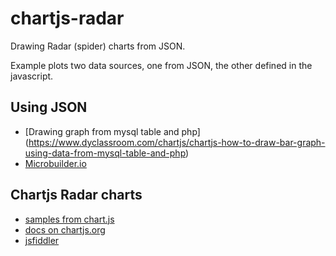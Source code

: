 # chartjs-radar
Drawing Radar (spider) charts from JSON.

Example plots two data sources, one from JSON, the other defined in the javascript.

## Using JSON
- [Drawing graph from mysql table and php] (https://www.dyclassroom.com/chartjs/chartjs-how-to-draw-bar-graph-using-data-from-mysql-table-and-php)
- [Microbuilder.io](http://microbuilder.io/blog/2016/01/10/plotting-json-data-with-chart-js.html)

## Chartjs Radar charts
- [samples from chart.js](https://github.com/chartjs/Chart.js/blob/master/samples/radar-skip-points.html)
- [docs on chartjs.org](http://www.chartjs.org/docs/#radar-chart)
- [jsfiddler](http://jsfiddle.net/vrwjfg9z/)
